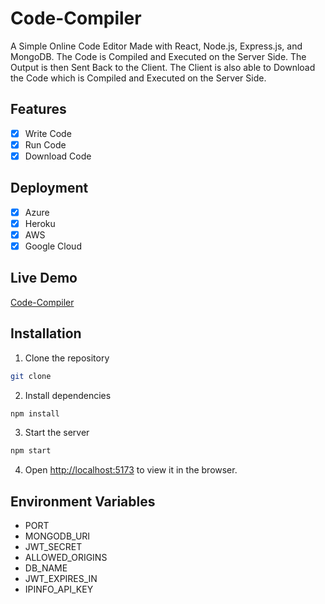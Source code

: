 # Code-Compiler

A Simple Online Code Editor Made with React, Node.js, Express.js, and MongoDB. The Code is Compiled and Executed on the Server Side. The Output is then Sent Back to the Client. The Client is also able to Download the Code which is Compiled and Executed on the Server Side.

## Features

- [x] Write Code
- [x] Run Code
- [x] Download Code

## Deployment

- [x] Azure
- [x] Heroku
- [x] AWS
- [x] Google Cloud

## Live Demo

[Code-Compiler](https://code.ankansaha.tech/)

## Installation

1. Clone the repository

```bash
git clone
```

2. Install dependencies

```bash
npm install
```

3. Start the server

```bash
npm start
```

4. Open [http://localhost:5173](http://localhost:5173) to view it in the browser.

## Environment Variables

- PORT
- MONGODB_URI
- JWT_SECRET
- ALLOWED_ORIGINS
- DB_NAME
- JWT_EXPIRES_IN
- IPINFO_API_KEY

